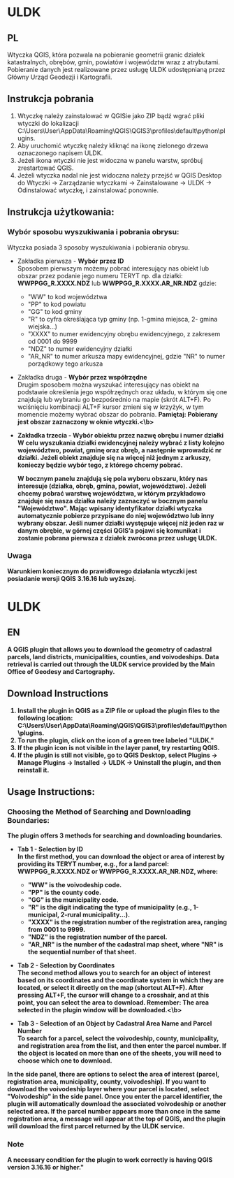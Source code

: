 # ULDK


## PL

 Wtyczka QGIS, która pozwala na pobieranie geometrii granic działek katastralnych, obrębów, gmin, powiatów i województw wraz z atrybutami. Pobieranie danych jest realizowane przez usługę ULDK udostępnianą przez Główny Urząd Geodezji i Kartografii.

## Instrukcja pobrania
1. Wtyczkę należy zainstalować w QGISie jako ZIP bądź wgrać pliki wtyczki do lokalizacji C:\Users\User\AppData\Roaming\QGIS\QGIS3\profiles\default\python\plugins.
2. Aby uruchomić wtyczkę należy kliknąć na ikonę zielonego drzewa oznaczonego napisem ULDK.
3. Jeżeli ikona wtyczki nie jest widoczna w panelu warstw, spróbuj zrestartować QGIS.
4. Jeżeli wtyczka nadal nie jest widoczna  należy przejść w QGIS Desktop do Wtyczki -> Zarządzanie wtyczkami -> Zainstalowane -> ULDK -> Odinstalować wtyczkę, i zainstalować ponownie.<br>
## Instrukcja użytkowania: 

### Wybór sposobu wyszukiwania i pobrania obrysu:
 Wtyczka posiada 3 sposoby wyszukiwania i pobierania obrysu.

 * Zakładka pierwsza - <b>Wybór przez ID</b><br>
    Sposobem pierwszym możemy pobrać interesujący nas obiekt lub obszar przez podanie jego numeru TERYT np. dla działki: <b>WWPPGG_R.XXXX.NDZ</b> lub <b>WWPPGG_R.XXXX.AR_NR.NDZ</b> gdzie:
   - "WW" to kod województwa
   - "PP" to kod powiatu
   - "GG" to kod gminy
   - "R" to cyfra określająca typ gminy (np. 1-gmina miejsca, 2- gmina wiejska...)
   - "XXXX" to numer ewidencyjny obrębu ewidencyjnego, z zakresem od 0001 do 9999
   - "NDZ"  to  numer ewidencyjny działki 
   - "AR_NR" to numer arkusza mapy ewidencyjnej, gdzie "NR" to numer porządkowy tego arkusza
 
 * Zakładka druga - <b>Wybór przez współrzędne</b><br> 
    Drugim sposobem można wyszukać interesujący nas obiekt na podstawie określenia jego współrzędnych oraz układu, w którym się one znajdują lub wybraniu go bezpośrednio na mapie (skrót ALT+F).
    Po wciśnięciu kombinacji ALT+F kursor zmieni się w krzyżyk, w tym momencie możemy wybrać obszar do pobrania.
    <b>Pamiętaj: Pobierany jest obszar zaznaczony w oknie wtyczki.<\b>

 * Zakładka trzecia - <b>Wybór obiektu przez nazwę obrębu i numer działki</b><br>
   W celu wyszukania działki ewidencyjnej należy wybrać z listy kolejno województwo, powiat, gminę oraz obręb, a następnie wprowadzić nr działki.
   Jeżeli obiekt znajduje się na więcej niż jednym z arkuszy, konieczy będzie wybór tego, z którego chcemy pobrać.

   W bocznym panelu znajdują się pola wyboru obszaru, który nas interesuje (działka, obręb, gmina, powiat, województwo).
   Jeżeli chcemy pobrać warstwę województwa, w którym przykładowo znajduje się nasza działka należy zaznaczyć w bocznym panelu "Województwo". 
   Mając wpisany identyfikator działki wtyczka automatycznie pobierze przypisane do niej województwo lub inny wybrany obszar.
   Jeśli numer działki występuje więcej niż jeden raz w danym obrębie, w górnej części QGIS’a pojawi się komunikat i zostanie pobrana pierwsza z działek zwrócona przez usługę ULDK.

### Uwaga

Warunkiem koniecznym do prawidłowego działania wtyczki jest posiadanie wersji QGIS 3.16.16 lub wyższej.



# ULDK

## EN

A QGIS plugin that allows you to download the geometry of cadastral parcels, land districts, municipalities, counties, and voivodeships. Data retrieval is carried out through the ULDK service provided by the Main Office of Geodesy and Cartography.

## Download Instructions
1. Install the plugin in QGIS as a ZIP file or upload the plugin files to the following location: C:\Users\User\AppData\Roaming\QGIS\QGIS3\profiles\default\python\plugins.
2. To run the plugin, click on the icon of a green tree labeled "ULDK."
3. If the plugin icon is not visible in the layer panel, try restarting QGIS.
4. If the plugin is still not visible, go to QGIS Desktop, select Plugins -> Manage Plugins -> Installed -> ULDK -> Uninstall the plugin, and then reinstall it.

## Usage Instructions:

### Choosing the Method of Searching and Downloading Boundaries:
The plugin offers 3 methods for searching and downloading boundaries.

* Tab 1 - **Selection by ID**<br>
   In the first method, you can download the object or area of interest by providing its TERYT number, e.g., for a land parcel: **WWPPGG_R.XXXX.NDZ** or **WWPPGG_R.XXXX.AR_NR.NDZ**, where:
   - "WW" is the voivodeship code.
   - "PP" is the county code.
   - "GG" is the municipality code.
   - "R" is the digit indicating the type of municipality (e.g., 1-municipal, 2-rural municipality...).
   - "XXXX" is the registration number of the registration area, ranging from 0001 to 9999.
   - "NDZ" is the registration number of the parcel.
   - "AR_NR" is the number of the cadastral map sheet, where "NR" is the sequential number of that sheet.

* Tab 2 - **Selection by Coordinates**<br>
   The second method allows you to search for an object of interest based on its coordinates and the coordinate system in which they are located, or select it directly on the map (shortcut ALT+F). After pressing ALT+F, the cursor will change to a crosshair, and at this    point, you can select the area to download.
   <b>Remember: The area selected in the plugin window will be downloaded.<\b>

* Tab 3 - **Selection of an Object by Cadastral Area Name and Parcel Number**<br>
   To search for a parcel, select the voivodeship, county, municipality, and registration area from the list, and then enter the parcel number. If the object is located on more than one of the sheets, you will need to choose which one to download.

In the side panel, there are options to select the area of interest (parcel, registration area, municipality, county, voivodeship). If you want to download the voivodeship layer where your parcel is located, select "Voivodeship" in the side panel. Once you enter the parcel identifier, the plugin will automatically download the associated voivodeship or another selected area. If the parcel number appears more than once in the same registration area, a message will appear at the top of QGIS, and the plugin will download the first parcel returned by the ULDK service.

### Note
A necessary condition for the plugin to work correctly is having QGIS version 3.16.16 or higher."
